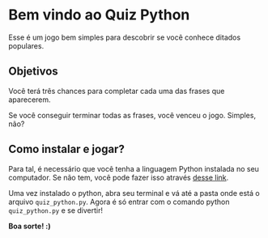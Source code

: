 # Bem vindo ao Quiz Python

Esse é um jogo bem simples para descobrir se você conhece ditados populares.

## Objetivos

Você terá três chances para completar cada uma das frases que aparecerem.

Se você conseguir terminar todas as frases, você venceu o jogo. Simples, não?

## Como instalar e jogar?

Para tal, é necessário que você tenha a linguagem Python instalada no seu computador. Se não tem, você pode fazer isso através [desse link](https://www.python.org/).

Uma vez instalado o python, abra seu terminal e vá até a pasta onde está o arquivo `quiz_python.py`. Agora é só entrar com o comando python `quiz_python.py` e se divertir!

**Boa sorte! :)**
